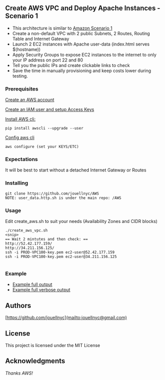 ## Create AWS VPC and Deploy Apache Instances  - Scenario 1
- This architecture is similar to [Amazon Scenario 1](https://docs.aws.amazon.com/vpc/latest/userguide/VPC_Scenario1.html)
- Create a non-default VPC with 2 public Subnets, 2 Routes, Routing Table and Internet Gateway
- Launch 2 EC2 instances with Apache user-data (index.html serves $(hostname))
- Apply Security Groups to expose EC2 instances to the internet to only your IP address on port 22 and 80
- Tell you the public IPs and create clickable links to check
- Save the time in manually provisioning and keep costs lower during testing.

### Prerequisites
[Create an AWS account](https://aws.amazon.com)

[Create an IAM user and setup Access Keys](https://docs.aws.amazon.com/IAM/latest/UserGuide/id_users_create.html#id_users_create_cliwpsapi)

[Install AWS cli:](https://docs.aws.amazon.com/cli/latest/userguide/installing.html)
```
pip install awscli --upgrade --user
```
[Config aws cli](https://docs.aws.amazon.com/cli/latest/userguide/cli-chap-getting-started.html)
```
aws configure (set your KEYS/ETC)
```

### Expectations 
It will be best to start without a detached Internet Gateway or Routes

### Installing
```
git clone https://github.com/jouellnyc/AWS
NOTE: user_data.http.sh is under the main repo: /AWS
```

### Usage
Edit create_aws.sh to suit your needs (Availability Zones and CIDR blocks) 
 <br />
```
./create_aws_vpc.sh 
<snip>
== Wait 2 mintutes and then check: ==
http://52.42.177.159/
http://34.211.156.125/
ssh -i PROD-VPC100-key.pem ec2-user@52.42.177.159
ssh -i PROD-VPC100-key.pem ec2-user@34.211.156.125


```

### Example 
- [Example full output](example.txt)
- [Example full verbose output](example_verbose.txt)

## Authors
[https://github.com/jouellnyc](mailto:jouellnyc@gmail.com)

## License
This project is licensed under the MIT License

## Acknowledgments
*Thanks AWS!*
